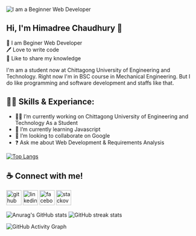 ![I am a Beginner Web Developer ](https://i.ibb.co/nfHBWMV/IMG-2269.jpg)

## Hi, I'm Himadree Chaudhury 👋

<p>
👑 I am Beginer Web Developer <br> 
🖊️ Love to write code <br> 
🎤 Like to share my knowledge </p> 

I'm am a student now at Chittagong University of Engineering and Technology. Right now I'm in BSC course in Mechanical Engineering. But I do like programming and software development and staffs like that.




## 👨‍💻 Skills & Experiance:

- 👨‍🎓 I’m currently working on Chittagong University of Engineering and Technology As a Student 
- 🏫 I’m currently learning Javascript 
- 🔎 I’m looking to collaborate on Google 
- ❓  Ask me about Web Development & Requirements Analysis 

[![Top Langs](https://github-readme-stats.vercel.app/api/top-langs/?username=himadree-chaudhury&layout=compact&theme=merko)](https://github.com/anuraghazra/github-readme-stats)   



## ☕ Connect with me!

[<img src='https://camo.githubusercontent.com/bd2bd127c104ba5c98bb12c70801b075aee1f040009089510f69554300e7ff41/68747470733a2f2f696d672e736869656c64732e696f2f62616467652f4769742d4630353033323f7374796c653d666f722d7468652d6261646765266c6f676f3d676974266c6f676f436f6c6f723d7768697465' alt='github' height='40'>](https://github.com/himadree-chaudhury)  [<img src='https://camo.githubusercontent.com/a80d00f23720d0bc9f55481cfcd77ab79e141606829cf16ec43f8cacc7741e46/68747470733a2f2f696d672e736869656c64732e696f2f62616467652f4c696e6b6564496e2d3030373742353f7374796c653d666f722d7468652d6261646765266c6f676f3d6c696e6b6564696e266c6f676f436f6c6f723d7768697465' alt='linkedin' height='40'>](https://www.linkedin.com/in/https://www.linkedin.com/in/himadree-chaudhury//)  [<img src='https://camo.githubusercontent.com/2d1ffa69dd491ebeca01b2098cf8233dd09950ff5895abccd5b455ca442abc59/68747470733a2f2f696d672e736869656c64732e696f2f62616467652f46616365626f6f6b2d3138373746323f7374796c653d666f722d7468652d6261646765266c6f676f3d66616365626f6f6b266c6f676f436f6c6f723d7768697465' alt='facebook' height='40'>](https://www.facebook.com/https://www.facebook.com/himadree.chaudhury.2003)  [<img src='https://cdn.jsdelivr.net/npm/simple-icons@3.0.1/icons/stackoverflow.svg' alt='stackoverflow' height='40'>](https://stackoverflow.com/users/https://stackoverflow.com/users/17806335/himadree-chaudhury)  


![Anurag's GitHub stats](https://github-readme-stats.vercel.app/api?username=himadree-chaudhury&show_icons=true&theme=merko)    ![GitHub streak stats](https://github-readme-streak-stats.herokuapp.com/?user=himadree-chaudhury&theme=merko) 


![GitHub Activity Graph](https://activity-graph.herokuapp.com/graph?username=himadree-chaudhury&theme=merko)  

 

